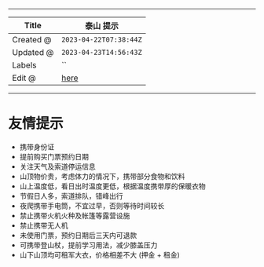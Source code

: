-----

| Title     | 泰山 提示                                           |
| --------- | ----------------------------------------------- |
| Created @ | `2023-04-22T07:38:44Z`                          |
| Updated @ | `2023-04-23T14:56:43Z`                          |
| Labels    | \`\`                                            |
| Edit @    | [here](https://github.com/junxnone/t/issues/11) |

-----

# 友情提示

  - 携带身份证
  - 提前购买门票预约日期
  - 关注天气及索道停运信息
  - 山顶物价贵，考虑体力的情况下，携带部分食物和饮料
  - 山上温度低，看日出时温度更低，根据温度携带厚的保暖衣物
  - 节假日人多，索道排队，错峰出行
  - 夜爬携带手电筒，不宜过早，否则等待时间较长
  - 禁止携带火机火种及帐篷等露营设施
  - 禁止携带无人机
  - 未使用门票，预约日期后三天内可退款
  - 可携带登山杖，提前学习用法，减少膝盖压力
  - 山下山顶均可租军大衣，价格相差不大 (押金 + 租金)
